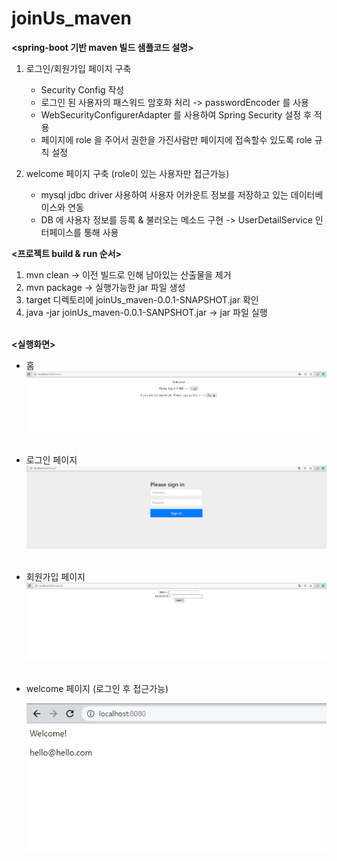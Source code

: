 # joinUs_maven

**<spring-boot 기반 maven 빌드 샘플코드 설명>**

1. 로그인/회원가입 페이지 구축
   - Security Config 작성
   - 로그인 된 사용자의 패스워드 암호화 처리 -> passwordEncoder 를 사용
   - WebSecurityConfigurerAdapter 를 사용하여 Spring Security 설정 후 적용
   - 페이지에 role 을 주어서 권한을 가진사람만 페이지에 접속할수 있도록 role 규칙 설정

2. welcome 페이지 구축 (role이 있는 사용자만 접근가능)
   - mysql jdbc driver 사용하여 사용자 어카운트 정보를 저장하고 있는 데이터베이스와 연동
   - DB 에 사용자 정보를 등록 & 불러오는 메소드 구현
     -> UserDetailService 인터페이스를 통해 사용
     
**<프로젝트 build & run 순서>**

1. mvn clean -> 이전 빌드로 인해 남아있는 산출물을 제거
2. mvn package -> 실행가능한 jar 파일 생성
3. target 디렉토리에 joinUs_maven-0.0.1-SNAPSHOT.jar 확인
4. java -jar joinUs_maven-0.0.1-SANPSHOT.jar -> jar 파일 실행 
<br></br>

**<실행화면>**

* 홈
![image](figure/home.png)
<br></br>

* 로그인 페이지
![image](figure/login.png)
<br></br>

* 회원가입 페이지
![image](figure/signUp.png)
<br></br>

* welcome 페이지 (로그인 후 접근가능)

     ![image](figure/welcome.png)


